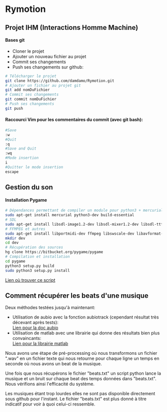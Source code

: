 # Rymotion

## Projet IHM (Interactions Homme Machine)

#### Bases git  

-  Cloner le projet
-  Ajouter un nouveau fichier au projet
-  Commit ses changements
-  Push ses changements sur github:

```bash
# Télécharger le projet
git clone https://github.com/damdamo/Rymotion.git
# Ajouter un fichier au projet git
git add nomDuFichier
# Commit ses changements
git commit nomDuFichier
# Push ses changements
git push
```

#### Raccourci Vim pour les commentaires du commit (avec git bash):
```bash
#Save
:w
#Quit
:q
#Save and Quit
:wq
#Mode insertion
i
#Quitter le mode insertion
escape
```


## Gestion du son

#### Installation Pygame

```bash
# Dépendances permettant de compiler un module pour python3 + mercurial pour cloner le repo
sudo apt-get install mercurial python3-dev build-essential
# SDL
sudo apt-get install libsdl-image1.2-dev libsdl-mixer1.2-dev libsdl-ttf2.0-dev libsdl1.2-dev
# FFMPEG et autres
sudo apt-get install libportmidi-dev ffmpeg libswscale-dev libavformat-dev libavcodec-dev libsmpeg-dev
mkdir dev
cd dev
# Récupération des sources
hg clone https://bitbucket.org/pygame/pygame
# Compilation et installation
cd pygame
python3 setup.py build
sudo python3 setup.py install
```

[Lien où trouver ce script](https://openclassrooms.com/forum/sujet/pygame-pour-python-3-3-sous-ubuntu-12-10)

## Comment récupérer les beats d'une musique

Deux méthodes testées jusqu'à maintenant:  

-  Utilisation de aubio avec la fonction aubiotrack (cependant résultat très décevant après tests):  
[Lien pour la doc aubio](https://github.com/aubio/aubio)
-  Utilisation de matlab avec une librairie qui donne des résultats bien plus convaincants:  
[Lien pour la librairie matlab](http://labrosa.ee.columbia.edu/projects/coversongs/)

Nous avons une étape de pré-processing où nous transformons un fichier ".wav" en un fichier texte qui nous retourne pour chaque ligne un temps en seconde où nous avons un beat de la musique.

Une fois que nous récupérons le fichier "beats.txt" un script python lance la musique et un bruit sur chaque beat des temps données dans "beats.txt". Nous vérifions ainsi l'efficacité du système.

Les musiques étant trop lourdes elles ne sont pas disponible directement sous github pour l'instant. Le fichier "beats.txt" est plus donné à titre indicatif pour voir à quoi celui-ci ressemble.

